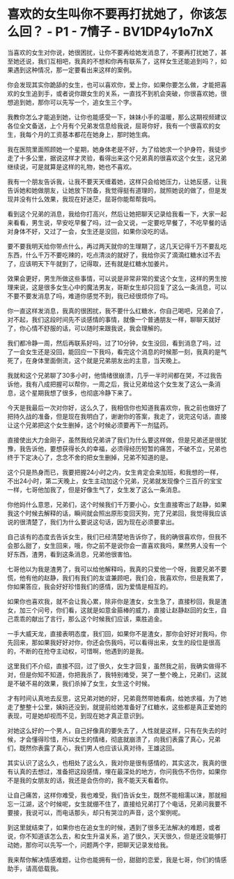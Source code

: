 # 喜欢的女生叫你不要再打扰她了，你该怎么回？ - P1 - 7情子 - BV1DP4y1o7nX

当喜欢的女生对你说，她很困扰，让你不要再给她发消息了，不要再打扰她了，甚至她还说，我们互相吧，我真的不想和你再有联系了，这样女生还能追到吗？，如果遇到这种情况，那一定要看出来这样的案例。

你会发现其实你跪舔的女生，也可以喜欢你，爱上你，如果你要怎么做，才能把喜欢的女生追到手，或者说你跟女生的关系，一直找不到机会突破，你很喜欢她，很想追到她，那你可以先写一个，追女生三个字。

我教你怎么才能追到她，让你也能感受一下，妹妹小手的温暖，那么这期视频建议各位全文备送，上个月有个兄弟发信息给我说，屈哥你好，我有一个很喜欢的女生，我每个月的工资基本都花在她身上，那时她生病。

我在医院里面照顾她一个星期，她身体老是不好，为了给她求一个护身符，我徒步走了十多公里，据说这样才灵验，看得出来这个兄弟真的很喜欢这个女生，这兄弟继续说，可是就算是这样的礼物，她也不喜欢。

我有一个朋友告诉我，让我不要天天缠着她，这样只会给她压力，让她反感，让我告诉她和她做朋友，让她放下防备，我觉得挺有道理的，就照她说的做了，但是发现并没有什么效果，我现在好迷茫，屈哥你能帮帮我吗。

看到这个兄弟的消息，我给你打高兴，然后让她把聊天记录给我看一下，大家一起来看看，男生说，早安吃早餐了吗，过一会又说，一定要吃早餐了，不吃早餐的话对身体不好，又过了一会，女生还是没回，如果你没吃的话。

要不要我明天给你带点什么，再过两天就你的生理期了，这几天记得千万不要乱吃东西，什么千万不要吃辣的，吃点清淡的就好了，我给你买了滴滴红糖水过不去了，应该明天下午就到了，记得取，还有就是红糖水加姜片。

效果会更好，男生所做这些事情，可以说是非常非常的爱这个女生，这样的男生按理来说，这是很多女生心中的魔法男友，哥斯女生却只回复了这么一条消息，可以不要不要发消息了吗，难道你感觉不到，我已经很烦你了吗。

你一直这样发消息，我真的很困扰，我不要什么红糖水，你自己喝吧，兄弟会了，对不起，我们这段时间先不谈感情的事情，就像一个普通朋友一样，聊聊天就好了，你心情不舒服的话，可以随时来跟我说，我会理解的。

我们都冷静一周，然后再联系好吗，过了10分钟，女生没回，看到消息了吗，过了一会女生还是没回，能回应一下我吗，看完这个消息的时候那一刻，我真的是气死了，在身体里面倒流，这个就是兄弟朋友出的主意，当天晚上。

我就和这个兄弟聊了30多小时，他情绪很崩溃，几乎一半时间都在哭，不过我告诉他，我有八成把握可以帮你，一周之后，我让兄弟给这个女生发了这么一条消息，这个星期我想了很多，也彻底冷静下来了。

今天是我最后一次对你好，这么久了，我相信你也知道我喜欢你，我之前也做好了把持久战的准备，但是现在我明白了，谢谢你的答案，我走了，说完这句话，直接让这个兄弟把这个女生删掉，这个时候必须要再下一剂猛药。

直接使出大力金刚子，虽然我给兄弟讲了我们为什么要这样做，但是兄弟还是很犹豫，我告诉他，要想获得长久的幸福，必须得经历短暂的痛苦，不破不立，兄弟也终于下定决心了，念念不舍的把女生删掉，兄弟不知道的是。

这个只是热身而已，我要把握24小时之内，女生肯定会来加班，和我想的一样，不出24小时，第二天晚上，女生主动加这个兄弟，兄弟就发现像个三百斤的宝宝一样，七哥他加我了，但是好像生气了，女生发了这么一条消息。

你他妈什么意思，兄弟们，这个时候我们千万要小心，女生直接寄出了赵静，如果我这个时候去解释的话，瞬间就会照出原形变回天狗，完了兄弟回，我觉得我应该说的很清楚了，我们为什么要说这句话，因为现在必须要拿出。

自己该有的态度去告诉女生，我们已经清楚地告诉你了，我的确很喜欢你，但我不会那么甜了，女生回来，哦，你之前不是说你会一直喜欢我吗，果然男人没有一个好东西，渣男，看到这条消息，兄弟他很害怕。

七哥他以为我是渣男了，我可以给他解释吗，我真的只爱他一个呀，我要兄弟不要慌，他有他的赵静，我们有我们的友谊兼顾吧，我们会，我喜欢你，但是我累了，你如果答应，我会好好珍惜我们的感情，因为爱情是相互的。

如果你也喜欢我，就不会让我心累，除非你是渣女，女生急了，直接秒回，我是渣女，加三个问号，你们看，这就是如意金箍棒的威力，直接让赵静赵回的女生，自己乖乖的献出了言行，那么这个时候我们应该，乘胜追金。

一手大威天龙，直接表明态度，我们回，如果你不是渣女，那你会好好对我吗，你先回来，那如果我好好对你，你还会伤我吗，可以看得出来，女生的段位是很高的，不断的在抢夺主动权，可惜啊，他遇到的是我。

这里我们不介绍，直接不回，过了很久，女生才回复，虽然我之前，我确实做得不对，但是你知不知道，你把我杀了，我特别难受，哭了一整个晚上，兄弟们，这就是不破不易的效果，我们杀掉了女生，女生这个时候。

才有时间认真地去反思，这兄弟对她的好，兄弟竟然带她看病，给她求福，为了她走了整整十公里，姨妈还没到，就提前给她准备好了红糖水，这些都是真正爱她的表现，可是她却视而不见，到现在她才真正意识到。

对她这么好的一个男人，自己好像真的要失去了，人性就是这样，只有在失去的时候，才会懂得珍惜，所以女生的情绪，彻底就崩溃了，向我们表露了真心，兄弟们，既然你表露了真心，我们男人也应该认真对待，王雄这回。

其实认识了这么久，也相处了这么久，我对你是很有感情的，其实这次，我真的很有认真的去想过，准备把这段感情，埋在最深处的地方，你问我伤不伤你，如果你不是我的女朋友的话，我还是会伤你的，我不能天天看着你。

让自己痛苦，这样你难受，我也难受，我们告诉女生，既然不能相濡以沫，那就相忘一江湖，这个时候呢，女生就绷不住了，直接给兄弟打了个电话，兄弟问我要不要接，我说可以，而电话那头，却只有哭泣的声音，这个案例呢。

到这里就结束了，如果你也在追女生的时候，遇到了很多无法解决的难题，或者说，你不知道该怎么去，和女生升温关系，追了很久，天天很久，但是还没能够打动她，那你可以先写一个，问题两个字，把聊天记录发给我。

我来帮你解决情感难题，让你也能拥有一份，甜甜的恋爱，我是七哥，你们的情感助手，请高低载我。